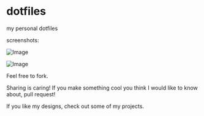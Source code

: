 # dotfiles
my personal dotfiles


screenshots:

![Image](https://i.imgur.com/ktMzEL7.png)

![Image](https://i.imgur.com/ylxTOKp.png)


Feel free to fork.

Sharing is caring! If you make something cool you think I would like to know about, pull request!


If you like my designs, check out some of my projects.

